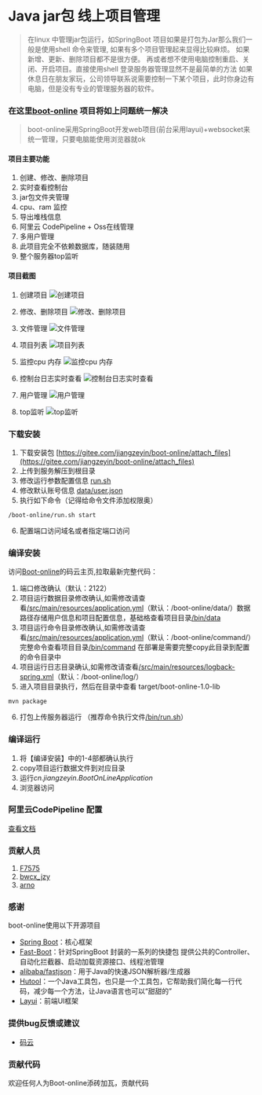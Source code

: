 # Java jar包 线上项目管理

> 在linux 中管理jar包运行，如SpringBoot 项目如果是打包为Jar那么我们一般是使用shell 命令来管理, 
> 如果有多个项目管理起来显得比较麻烦。
> 如果新增、更新、删除项目都不是很方便。
> 再或者想不使用电脑控制重启、关闭、开启项目。直接使用shell 登录服务器管理显然不是最简单的方法
> 如果休息日在朋友家玩，公司领导联系说需要控制一下某个项目，此时你身边有电脑，但是没有专业的管理服务器的软件。


###  在这里[boot-online](https://gitee.com/jiangzeyin/boot-online) 项目将如上问题统一解决

> boot-online采用SpringBoot开发web项目(前台采用layui)+websocket来统一管理，只要电脑能使用浏览器就ok

#### 项目主要功能
1. 创建、修改、删除项目
2. 实时查看控制台
3. jar包文件夹管理
4. cpu、ram 监控
5. 导出堆栈信息
6. 阿里云 CodePipeline + Oss在线管理
7. 多用户管理
8. 此项目完全不依赖数据库，随装随用
9. 整个服务器top监听


#### 项目截图

1. 创建项目
![创建项目](https://gitee.com/jiangzeyin/boot-online/raw/master/doc/images/create.png)

2. 修改、删除项目
![修改、删除项目](https://gitee.com/jiangzeyin/boot-online/raw/master/doc/images/edit_del.png)

3. 文件管理
![文件管理](https://gitee.com/jiangzeyin/boot-online/raw/master/doc/images/file.png)

4. 项目列表
![项目列表](https://gitee.com/jiangzeyin/boot-online/raw/master/doc/images/list.png)

5. 监控cpu 内存
![ 监控cpu 内存](https://gitee.com/jiangzeyin/boot-online/raw/master/doc/images/cup_ram.png)

6. 控制台日志实时查看
![控制台日志实时查看](https://gitee.com/jiangzeyin/boot-online/raw/master/doc/images/console.png)

7. 用户管理
![用户管理](https://gitee.com/jiangzeyin/boot-online/raw/master/doc/images/user_list.png)

8. top监听
![top监听](https://gitee.com/jiangzeyin/boot-online/raw/master/doc/images/top.png)

### 下载安装

1. 下载安装包 [https://gitee.com/jiangzeyin/boot-online/attach_files](https://gitee.com/jiangzeyin/boot-online/attach_files)
2. 上传到服务解压到根目录
3. 修改运行参数配置信息 [run.sh](/bin/run.sh)
4. 修改默认账号信息 [data/user.json](/bin/data/user.json)
5. 执行如下命令（记得给命令文件添加权限奥）
```
/boot-online/run.sh start
```
6. 配置端口访问域名或者指定端口访问

### 编译安装

访问[Boot-online](https://gitee.com/jiangzeyin/boot-online)的码云主页,拉取最新完整代码：

1. 端口修改确认（默认：2122）
2. 项目运行数据目录修改确认,如需修改请查看[/src/main/resources/application.yml](/src/main/resources/application.yml)（默认：/boot-online/data/）数据路径存储用户信息和项目配置信息，基础格查看项目目录[/bin/data](/bin/data)
3. 项目运行命令目录修改确认,如需修改请查看[/src/main/resources/application.yml](/src/main/resources/application.yml)（默认：/boot-online/command/）完整命令查看项目目录[/bin/command](/bin/command) 在部署是需要完整copy此目录到配置的命令目录中 
4. 项目运行日志目录确认,如需修改请查看[/src/main/resources/logback-spring.xml](/src/main/resources/logback-spring.xml)（默认：/boot-online/log/）
5. 进入项目目录执行，然后在目录中查看 target/boot-online-1.0-lib
```
mvn package
```
6. 打包上传服务器运行 （推荐命令执行文件[/bin/run.sh](/bin/run.sh)） 

### 编译运行

1. 将【编译安装】中的1-4部都确认执行
2. copy项目运行数据文件到对应目录
3. 运行*cn.jiangzeyin.BootOnLineApplication*
4. 浏览器访问

### 阿里云CodePipeline 配置

[查看文档](/CodePipeline-Oss.md)

### 贡献人员
    
1.  [F7575](https://gitee.com/F7575)
2.  [bwcx_jzy](https://gitee.com/jiangzeyin)
3.  [arno](https://gitee.com/arnohand)

### 感谢
 boot-online使用以下开源项目
  - [Spring Boot](https://github.com/spring-projects/spring-boot)：核心框架
  - [Fast-Boot](https://gitee.com/jiangzeyin/common-parent)：针对SpringBoot 封装的一系列的快捷包 提供公共的Controller、自动化拦截器、启动加载资源接口、线程池管理
  - [alibaba/fastjson](https://github.com/alibaba/fastjson)：用于Java的快速JSON解析器/生成器
  - [Hutool](https://gitee.com/looly/hutool)：一个Java工具包，也只是一个工具包，它帮助我们简化每一行代码，减少每一个方法，让Java语言也可以“甜甜的”
  - [Layui](https://gitee.com/sentsin/layui)：前端UI框架
  

### 提供bug反馈或建议

- [码云](https://gitee.com/jiangzeyin/boot-online/issues)

### 贡献代码
  欢迎任何人为Boot-online添砖加瓦，贡献代码

